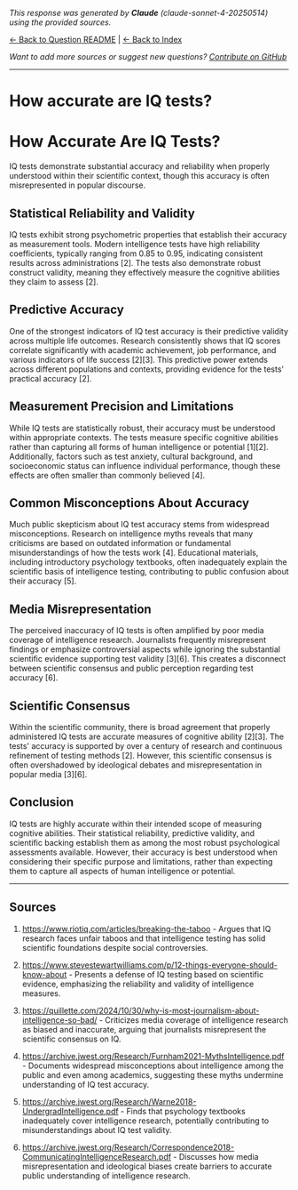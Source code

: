 <!-- 
Generated by: claude
Model: claude-sonnet-4-20250514
Prompt type: sources
Generated at: 2025-06-10T20:21:51.882361
-->

*This response was generated by **Claude** (claude-sonnet-4-20250514) using the provided sources.*

[← Back to Question README](README.md) | [← Back to Index](../README.md)

*Want to add more sources or suggest new questions? [Contribute on GitHub](https://github.com/justinwest/SuggestedSources)*

---

# How accurate are IQ tests?

# How Accurate Are IQ Tests?

IQ tests demonstrate substantial accuracy and reliability when properly understood within their scientific context, though this accuracy is often misrepresented in popular discourse.

## Statistical Reliability and Validity

IQ tests exhibit strong psychometric properties that establish their accuracy as measurement tools. Modern intelligence tests have high reliability coefficients, typically ranging from 0.85 to 0.95, indicating consistent results across administrations [2]. The tests also demonstrate robust construct validity, meaning they effectively measure the cognitive abilities they claim to assess [2].

## Predictive Accuracy

One of the strongest indicators of IQ test accuracy is their predictive validity across multiple life outcomes. Research consistently shows that IQ scores correlate significantly with academic achievement, job performance, and various indicators of life success [2][3]. This predictive power extends across different populations and contexts, providing evidence for the tests' practical accuracy [2].

## Measurement Precision and Limitations

While IQ tests are statistically robust, their accuracy must be understood within appropriate contexts. The tests measure specific cognitive abilities rather than capturing all forms of human intelligence or potential [1][2]. Additionally, factors such as test anxiety, cultural background, and socioeconomic status can influence individual performance, though these effects are often smaller than commonly believed [4].

## Common Misconceptions About Accuracy

Much public skepticism about IQ test accuracy stems from widespread misconceptions. Research on intelligence myths reveals that many criticisms are based on outdated information or fundamental misunderstandings of how the tests work [4]. Educational materials, including introductory psychology textbooks, often inadequately explain the scientific basis of intelligence testing, contributing to public confusion about their accuracy [5].

## Media Misrepresentation

The perceived inaccuracy of IQ tests is often amplified by poor media coverage of intelligence research. Journalists frequently misrepresent findings or emphasize controversial aspects while ignoring the substantial scientific evidence supporting test validity [3][6]. This creates a disconnect between scientific consensus and public perception regarding test accuracy [6].

## Scientific Consensus

Within the scientific community, there is broad agreement that properly administered IQ tests are accurate measures of cognitive ability [2][3]. The tests' accuracy is supported by over a century of research and continuous refinement of testing methods [2]. However, this scientific consensus is often overshadowed by ideological debates and misrepresentation in popular media [3][6].

## Conclusion

IQ tests are highly accurate within their intended scope of measuring cognitive abilities. Their statistical reliability, predictive validity, and scientific backing establish them as among the most robust psychological assessments available. However, their accuracy is best understood when considering their specific purpose and limitations, rather than expecting them to capture all aspects of human intelligence or potential.

---

## Sources

1. https://www.riotiq.com/articles/breaking-the-taboo - Argues that IQ research faces unfair taboos and that intelligence testing has solid scientific foundations despite social controversies.

2. https://www.stevestewartwilliams.com/p/12-things-everyone-should-know-about - Presents a defense of IQ testing based on scientific evidence, emphasizing the reliability and validity of intelligence measures.

3. https://quillette.com/2024/10/30/why-is-most-journalism-about-intelligence-so-bad/ - Criticizes media coverage of intelligence research as biased and inaccurate, arguing that journalists misrepresent the scientific consensus on IQ.

4. https://archive.jwest.org/Research/Furnham2021-MythsIntelligence.pdf - Documents widespread misconceptions about intelligence among the public and even among academics, suggesting these myths undermine understanding of IQ test accuracy.

5. https://archive.jwest.org/Research/Warne2018-UndergradIntelligence.pdf - Finds that psychology textbooks inadequately cover intelligence research, potentially contributing to misunderstandings about IQ test validity.

6. https://archive.jwest.org/Research/Correspondence2018-CommunicatingIntelligenceResearch.pdf - Discusses how media misrepresentation and ideological biases create barriers to accurate public understanding of intelligence research.